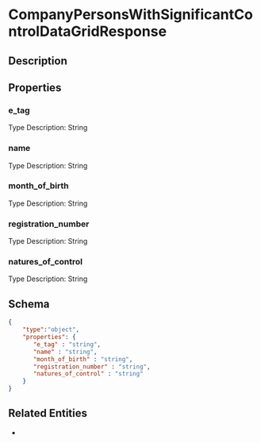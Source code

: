 # CompanyPersonsWithSignificantControlDataGridResponse
## Description

## Properties
### e_tag


Type Description: String
### name


Type Description: String
### month_of_birth


Type Description: String
### registration_number


Type Description: String
### natures_of_control


Type Description: String

## Schema
```json
{
    "type":"object",
    "properties": {
       "e_tag" : "string",
       "name" : "string",
       "month_of_birth" : "string",
       "registration_number" : "string",
       "natures_of_control" : "string"
    }
}
```

## Related Entities
- [](.md)

